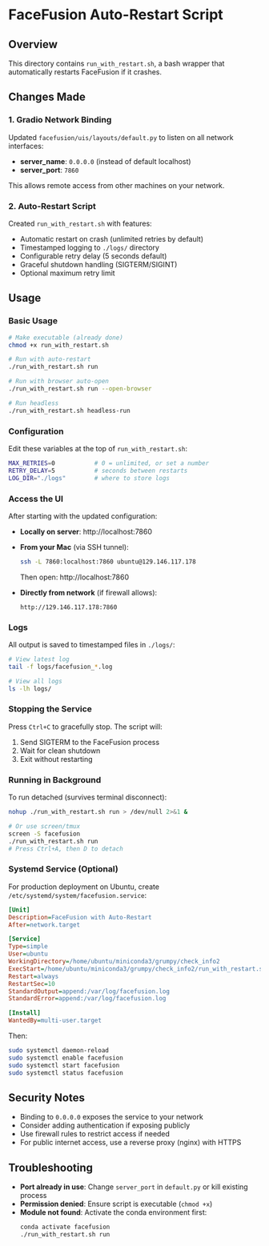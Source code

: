 # FaceFusion Auto-Restart Script

## Overview
This directory contains `run_with_restart.sh`, a bash wrapper that automatically restarts FaceFusion if it crashes.

## Changes Made

### 1. Gradio Network Binding
Updated `facefusion/uis/layouts/default.py` to listen on all network interfaces:
- **server_name**: `0.0.0.0` (instead of default localhost)
- **server_port**: `7860`

This allows remote access from other machines on your network.

### 2. Auto-Restart Script
Created `run_with_restart.sh` with features:
- Automatic restart on crash (unlimited retries by default)
- Timestamped logging to `./logs/` directory
- Configurable retry delay (5 seconds default)
- Graceful shutdown handling (SIGTERM/SIGINT)
- Optional maximum retry limit

## Usage

### Basic Usage
```bash
# Make executable (already done)
chmod +x run_with_restart.sh

# Run with auto-restart
./run_with_restart.sh run

# Run with browser auto-open
./run_with_restart.sh run --open-browser

# Run headless
./run_with_restart.sh headless-run
```

### Configuration
Edit these variables at the top of `run_with_restart.sh`:
```bash
MAX_RETRIES=0           # 0 = unlimited, or set a number
RETRY_DELAY=5           # seconds between restarts
LOG_DIR="./logs"        # where to store logs
```

### Access the UI
After starting with the updated configuration:
- **Locally on server**: http://localhost:7860
- **From your Mac** (via SSH tunnel):
  ```bash
  ssh -L 7860:localhost:7860 ubuntu@129.146.117.178
  ```
  Then open: http://localhost:7860

- **Directly from network** (if firewall allows):
  ```
  http://129.146.117.178:7860
  ```

### Logs
All output is saved to timestamped files in `./logs/`:
```bash
# View latest log
tail -f logs/facefusion_*.log

# View all logs
ls -lh logs/
```

### Stopping the Service
Press `Ctrl+C` to gracefully stop. The script will:
1. Send SIGTERM to the FaceFusion process
2. Wait for clean shutdown
3. Exit without restarting

### Running in Background
To run detached (survives terminal disconnect):
```bash
nohup ./run_with_restart.sh run > /dev/null 2>&1 &

# Or use screen/tmux
screen -S facefusion
./run_with_restart.sh run
# Press Ctrl+A, then D to detach
```

### Systemd Service (Optional)
For production deployment on Ubuntu, create `/etc/systemd/system/facefusion.service`:
```ini
[Unit]
Description=FaceFusion with Auto-Restart
After=network.target

[Service]
Type=simple
User=ubuntu
WorkingDirectory=/home/ubuntu/miniconda3/grumpy/check_info2
ExecStart=/home/ubuntu/miniconda3/grumpy/check_info2/run_with_restart.sh run
Restart=always
RestartSec=10
StandardOutput=append:/var/log/facefusion.log
StandardError=append:/var/log/facefusion.log

[Install]
WantedBy=multi-user.target
```

Then:
```bash
sudo systemctl daemon-reload
sudo systemctl enable facefusion
sudo systemctl start facefusion
sudo systemctl status facefusion
```

## Security Notes
- Binding to `0.0.0.0` exposes the service to your network
- Consider adding authentication if exposing publicly
- Use firewall rules to restrict access if needed
- For public internet access, use a reverse proxy (nginx) with HTTPS

## Troubleshooting
- **Port already in use**: Change `server_port` in `default.py` or kill existing process
- **Permission denied**: Ensure script is executable (`chmod +x`)
- **Module not found**: Activate the conda environment first:
  ```bash
  conda activate facefusion
  ./run_with_restart.sh run
  ```
